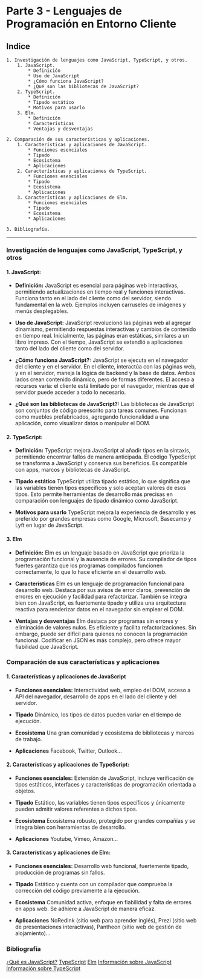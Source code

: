# Parte 3 - Lenguajes de Programación en Entorno Cliente

## Indice

    1. Investigación de lenguajes como JavaScript, TypeScript, y otros.
        1. JavaScript.
            * Definición
            * Uso de JavaScript
            * ¿Cómo funciona JavaScript?
            * ¿Qué son las bibliotecas de JavaScript?
        2. TypeScript.
            * Definición
            * Tipado estático
            * Motivos para usarlo
        3. Elm.
            * Definición
            * Características
            * Ventajas y desventajas

    2. Comparación de sus características y aplicaciones.
        1. Características y aplicaciones de JavaScript.
            * Funciones esenciales
            * Tipado
            * Ecosistema
            * Aplicaciones
        2. Características y aplicaciones de TypeScript.
            * Funciones esenciales
            * Tipado
            * Ecosistema
            * Aplicaciones
        3. Características y aplicaciones de Elm.
            * Funciones esenciales
            * Tipado
            * Ecosistema
            * Aplicaciones

    3. Bibliografía.

---

### Investigación de lenguajes como JavaScript, TypeScript, y otros

#### 1. **JavaScript:**

* **Definición:** JavaScript es esencial para páginas web interactivas, permitiendo actualizaciones en tiempo real y funciones interactivas. Funciona tanto en el lado del cliente como del servidor, siendo fundamental en la web. Ejemplos incluyen carruseles de imágenes y menús desplegables.

* **Uso de JavaScript:** JavaScript revolucionó las páginas web al agregar dinamismo, permitiendo respuestas interactivas y cambios de contenido en tiempo real. Inicialmente, las páginas eran estáticas, similares a un libro impreso. Con el tiempo, JavaScript se extendió a aplicaciones tanto del lado del cliente como del servidor.

* **¿Cómo funciona JavaScript?:** JavaScript se ejecuta en el navegador del cliente y en el servidor. En el cliente, interactúa con las páginas web, y en el servidor, maneja la lógica de backend y la base de datos. Ambos lados crean contenido dinámico, pero de formas diferentes. El acceso a recursos varía: el cliente está limitado por el navegador, mientras que el servidor puede acceder a todo lo necesario.

* **¿Qué son las bibliotecas de JavaScript?:** Las bibliotecas de JavaScript son conjuntos de código preescrito para tareas comunes. Funcionan como muebles prefabricados, agregando funcionalidad a una aplicación, como visualizar datos o manipular el DOM.

#### 2. **TypeScript:**

* **Definición:** TypeScript mejora JavaScript al añadir tipos en la sintaxis, permitiendo encontrar fallos de manera anticipada. El código TypeScript se transforma a JavaScript y conserva sus beneficios. Es compatible con apps, marcos y bibliotecas de JavaScript.

* **Tipado estático** TypeScript utiliza tipado estático, lo que significa que las variables tienen tipos específicos y solo aceptan valores de esos tipos. Esto permite herramientas de desarrollo más precisas en comparación con lenguajes de tipado dinámico como JavaScript.

* **Motivos para usarlo** TypeScript mejora la experiencia de desarrollo y es preferido por grandes empresas como Google, Microsoft, Basecamp y Lyft en lugar de JavaScript.

#### 3. **Elm**

* **Definición:** Elm es un lenguaje basado en JavaScript que prioriza la programación funcional y la ausencia de errores. Su compilador de tipos fuertes garantiza que los programas compilados funcionen correctamente, lo que lo hace eficiente en el desarrollo web.

* **Características** Elm es un lenguaje de programación funcional para desarrollo web. Destaca por sus avisos de error claros, prevención de errores en ejecución y facilidad para refactorizar. También se integra bien con JavaScript, es fuertemente tipado y utiliza una arquitectura reactiva para renderizar datos en el navegador sin emplear el DOM.

* **Ventajas y desventajas** Elm destaca por programas sin errores y eliminación de valores nulos. Es eficiente y facilita refactorizaciones. Sin embargo, puede ser difícil para quienes no conocen la programación funcional. Codificar en JSON es más complejo, pero ofrece mayor fiabilidad que JavaScript.

### Comparación de sus características y aplicaciones

#### 1. **Características y aplicaciones de JavaScript**

* **Funciones esenciales:** Interactividad web, empleo del DOM, acceso a API del navegador, desarrollo de apps en el lado del cliente y del servidor.

* **Tipado** Dinámico, los tipos de datos pueden variar en el tiempo de ejecución.

* **Ecosistema** Una gran comunidad y ecosistema de bibliotecas y marcos de trabajo.

* **Aplicaciones** Facebook, Twitter, Outlook...

#### 2. **Características y aplicaciones de TypeScript:**

* **Funciones esenciales:** Extensión de JavaScript, incluye verificación de tipos estáticos, interfaces y características de programación orientada a objetos.

* **Tipado** Estático, las variables tienen tipos específicos y únicamente pueden admitir valores referentes a dichos tipos.

* **Ecosistema** Ecosistema robusto, protegido por grandes compañías y se integra bien con herramientas de desarrollo.

* **Aplicaciones** Youtube, Vimeo, Amazon...

#### 3. **Características y aplicaciones de Elm:**

* **Funciones esenciales:** Desarrollo web funcional, fuertemente tipado, producción de programas sin fallos.

* **Tipado** Estático y cuenta con un compilador que comprueba la corrección del código previamente a la ejecución.

* **Ecosistema** Comunidad activa, enfoque en fiabilidad y falta de errores en apps web. Se adhiere a JavaScript de manera eficaz.

* **Aplicaciones** NoRedInk (sitio web para aprender inglés), Prezi (sitio web de presentaciones interactivas), Pantheon (sitio web de gestión de alojamiento)...

### Bibliografía

[¿Qué es JavaScript?](https://aws.amazon.com/es/what-is/javascript/)
[TypeScript](https://codigofacilito.com/articulos/typescript)
[Elm](https://openwebinars.net/blog/caracteristicas-y-ventajas-del-lenguaje-elm/#caracter%C3%ADsticas-del-lenguaje-elm)
[Información sobre JavaScript](https://desarrolloweb.com/home/javascript)
[Información sobre TypeScript](https://www.unir.net/ingenieria/revista/que-es-typescript/#:~:text=Con%20TypeScript%20podemos%20crear%20desde,%2C%20Facebook%2C%20Twitter%20o%20Amazon.)
